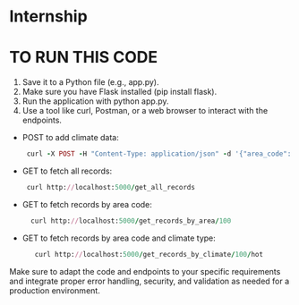 # Internship
# TO RUN THIS CODE #

1. Save it to a Python file (e.g., app.py).
2. Make sure you have Flask installed (pip install flask).
3. Run the application with python app.py.
4. Use a tool like curl, Postman, or a web browser to interact with the endpoints.

* POST to add climate data:
  ```ruby
   curl -X POST -H "Content-Type: application/json" -d '{"area_code": 100, "climate_type": "hot", "temperature": 30, "humidity": 2, "chances_of_rain": 0.2}' http://localhost:5000/add_climate_data
  ```
* GET to fetch all records:

  ```ruby
   curl http://localhost:5000/get_all_records
  ```
* GET to fetch records by area code:
  ``` ruby
    curl http://localhost:5000/get_records_by_area/100
  ```
 * GET to fetch records by area code and climate type:
   ```ruby
      curl http://localhost:5000/get_records_by_climate/100/hot
   ```
  Make sure to adapt the code and endpoints to your specific requirements and integrate proper error handling, security, and validation as needed for a production environment. 
 
